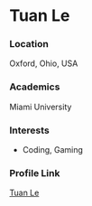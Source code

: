 # Tuan Le

### Location

Oxford, Ohio, USA

### Academics

Miami University

### Interests

- Coding, Gaming

### Profile Link

[Tuan Le](https://github.com/tuanle99)
